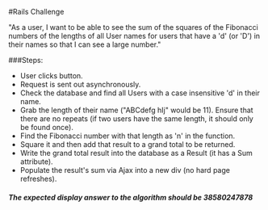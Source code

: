 #Rails Challenge

"As a user, I want to be able to see the sum of the squares of the Fibonacci numbers of the lengths of all User names for users that have a 'd' (or 'D') in their names so that I can see a large number."

###Steps:
* User clicks button.
* Request is sent out asynchronously.
* Check the database and find all Users with a case insensitive 'd' in their name.
* Grab the length of their name ("ABCdefg hIj" would be 11). Ensure that there are no repeats (if two users have the same length, it should only be found once).
* Find the Fibonacci number with that length as 'n' in the function.
* Square it and then add that result to a grand total to be returned.
* Write the grand total result into the database as a Result (it has a Sum attribute).
* Populate the result's sum via Ajax into a new div (no hard page refreshes).

##### The expected display answer to the algorithm should be 38580247878
